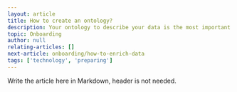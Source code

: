 ```yaml
---
layout: article
title: How to create an ontology?
description: Your ontology to describe your data is the most important part of onboarding data. In this article, you will learn all best practices to achieve this.
topic: Onboarding
author: null
relating-articles: []
next-article: onboarding/how-to-enrich-data
tags: ['technology', 'preparing']
---
```


Write the article here in Markdown, header is not needed.